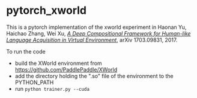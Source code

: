 # pytorch_xworld
This is a pytorch implementation of the xworld experiment in Haonan Yu, Haichao Zhang, Wei Xu, [*A Deep Compositional Framework for Human-like Language Acquisition in Virtual Environment*](https://arxiv.org/abs/1703.09831), arXiv 1703.09831, 2017.

To run the code
* build the XWorld environment from https://github.com/PaddlePaddle/XWorld 
* add the directory holding the ".so" file of the environment to the PYTHON_PATH
* run `python trainer.py --cuda`
